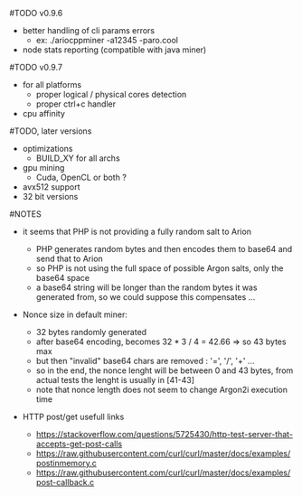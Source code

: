 #TODO v0.9.6
* better handling of cli params errors
	* ex: ./ariocppminer -a12345 -paro.cool
* node stats reporting (compatible with java miner)

#TODO v0.9.7
* for all platforms 
	* proper logical / physical cores detection
	* proper ctrl+c handler
* cpu affinity

#TODO, later versions
* optimizations
	* BUILD_XY for all archs
* gpu mining 
	* Cuda, OpenCL or both ?
* avx512 support
* 32 bit versions

#NOTES
* it seems that PHP is not providing a fully random salt to Arion
	* PHP generates random bytes and then encodes them to base64 and send that to Arion
	* so PHP is not using the full space of possible Argon salts, only the base64 space
	* a base64 string will be longer than the random bytes it was generated from, so we could suppose this compensates ...

* Nonce size in default miner:
	* 32 bytes randomly generated
	* after base64 encoding, becomes 32 * 3 / 4 = 42.66 => so 43 bytes max
	* but then "invalid" base64 chars are removed : '=', '/', '+' ...
	* so in the end, the nonce lenght will be between 0 and 43 bytes, from actual tests the lenght is usually in [41-43]
	* note that nonce length does not seem to change Argon2i execution time

* HTTP post/get usefull links
	* https://stackoverflow.com/questions/5725430/http-test-server-that-accepts-get-post-calls
	* https://raw.githubusercontent.com/curl/curl/master/docs/examples/postinmemory.c
	* https://raw.githubusercontent.com/curl/curl/master/docs/examples/post-callback.c
